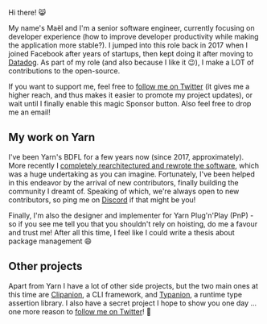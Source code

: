 Hi there! 😸

My name's Maël and I'm a senior software engineer, currently focusing on developer experience (how to improve developer productivity while making the application more stable?). I jumped into this role back in 2017 when I joined Facebook after years of startups, then kept doing it after moving to [Datadog](https://www.datadoghq.com/). As part of my role (and also because I like it 😉), I make a LOT of contributions to the open-source.

If you want to support me, feel free to [follow me on Twitter](https://twitter.com/arcanis) (it gives me a higher reach, and thus makes it easier to promote my project updates), or wait until I finally enable this magic Sponsor button. Also feel free to drop me an email!

## My work on Yarn

I've been Yarn's BDFL for a few years now (since 2017, approximately). More recently I [completely rearchitectured and rewrote the software](https://dev.to/arcanis/introducing-yarn-2-4eh1), which was a huge undertaking as you can imagine. Fortunately, I've been helped in this endeavor by the arrival of new contributors, finally building the community I dreamt of. Speaking of which, we're always open to new contributors, so ping me on [Discord](https://discord.com/invite/yarnpkg) if that might be you!

Finally, I'm also the designer and implementer for Yarn Plug'n'Play (PnP) - so if you see me tell you that you shouldn't rely on hoisting, do me a favour and trust me! After all this time, I feel like I could write a thesis about package management 😄

## Other projects

Apart from Yarn I have a lot of other side projects, but the two main ones at this time are [Clipanion](https://github.com/arcanis/clipanion), a CLI framework, and [Typanion](https://github.com/arcanis/typanion), a runtime type assertion library. I also have a secret project I hope to show you one day ... one more reason to [follow me on Twitter](https://twitter.com/arcanis)! 💫
